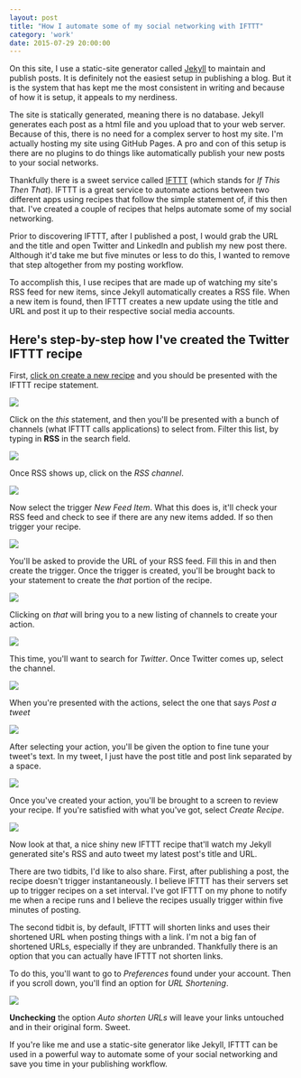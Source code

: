 ```yaml
---
layout: post
title: "How I automate some of my social networking with IFTTT"
category: 'work'
date: 2015-07-29 20:00:00
---
```


On this site, I use a static-site generator called [Jekyll](http://jekyllrb.com/) to maintain and publish posts. It is definitely not the easiest setup in publishing a blog. But it is the system that has kept me the most consistent in writing and because of how it is setup, it appeals to my nerdiness.

The site is statically generated, meaning there is no database. Jekyll generates each post as a html file and you upload that to your web server. Because of this, there is no need for a complex server to host my site. I'm actually hosting my site using GitHub Pages. A pro and con of this setup is there are no plugins to do things like automatically publish your new posts to your social networks.

Thankfully there is a sweet service called [IFTTT](https://ifttt.com/) (which stands for *If This Then That*). IFTTT is a great service to automate actions between two different apps using recipes that follow the simple statement of, if this then that. I've created a couple of recipes that helps automate some of my social networking.

<!--more-->

Prior to discovering IFTTT, after I published a post, I would grab the URL and the title and open Twitter and LinkedIn and publish my new post there. Although it'd take me but five minutes or less to do this, I wanted to remove that step altogether from my posting workflow.

To accomplish this, I use recipes that are made up of watching my site's RSS feed for new items, since Jekyll automatically creates a RSS file. When a new item is found, then IFTTT creates a new update using the title and URL and post it up to their respective social media accounts.

## Here's step-by-step how I've created the Twitter IFTTT recipe

First, [click on create a new recipe](https://ifttt.com/myrecipes/personal/new) and you should be presented with the IFTTT recipe statement.

![](http://i.michaellee.co/20150729-ifttt-01.png)

Click on the *this* statement, and then you'll be presented with a bunch of channels (what IFTTT calls applications) to select from. Filter this list, by typing in **RSS** in the search field.

![](http://i.michaellee.co/20150729-ifttt-02.png)

Once RSS shows up, click on the *RSS channel*.

![](http://i.michaellee.co/20150729-ifttt-03.png)

Now select the trigger *New Feed Item*. What this does is, it'll check your RSS feed and check to see if there are any new items added. If so then trigger your recipe.

![](http://i.michaellee.co/20150729-ifttt-04.png)

You'll be asked to provide the URL of your RSS feed. Fill this in and then create the trigger. Once the trigger is created, you'll be brought back to your statement to create the *that* portion of the recipe.

![](http://i.michaellee.co/20150729-ifttt-05.png)

Clicking on *that* will bring you to a new listing of channels to create your action.

![](http://i.michaellee.co/20150729-ifttt-06.png)

This time, you'll want to search for *Twitter*. Once Twitter comes up, select the channel.

![](http://i.michaellee.co/20150729-ifttt-07.png)

When you're presented with the actions, select the one that says *Post a tweet*

![](http://i.michaellee.co/20150729-ifttt-08.png)

After selecting your action, you'll be given the option to fine tune your tweet's text. In my tweet, I just have the post title and post link separated by a space.

![](http://i.michaellee.co/20150729-ifttt-09.png)

Once you've created your action, you'll be brought to a screen to review your recipe. If you're satisfied with what you've got, select *Create Recipe*.

![](http://i.michaellee.co/20150729-ifttt-10.png)

Now look at that, a nice shiny new IFTTT recipe that'll watch my Jekyll generated site's RSS and auto tweet my latest post's title and URL.

There are two tidbits, I'd like to also share. First, after publishing a post, the recipe doesn't trigger instantaneously. I believe IFTTT has their servers set up to trigger recipes on a set interval. I've got IFTTT on my phone to notify me when a recipe runs and I believe the recipes usually trigger within five minutes of posting.

The second tidbit is, by default, IFTTT will shorten links and uses their shortened URL when posting things with a link. I'm not a big fan of shortened URLs, especially if they are unbranded. Thankfully there is an option that you can actually have IFTTT not shorten links.

To do this, you'll want to go to *Preferences* found under your account. Then if you scroll down, you'll find an option for *URL Shortening*.

![](http://i.michaellee.co/20150729-ifttt-11.png)

**Unchecking** the option *Auto shorten URLs* will leave your links untouched and in their original form. Sweet.

If you're like me and use a static-site generator like Jekyll, IFTTT can be used in a powerful way to automate some of your social networking and save you time in your publishing workflow.